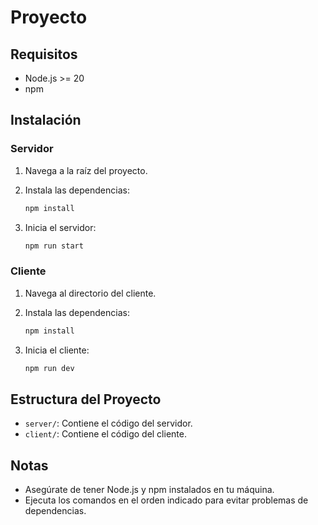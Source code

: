 # Proyecto

## Requisitos

- Node.js >= 20
- npm

## Instalación

### Servidor

1. Navega a la raíz del proyecto.
2. Instala las dependencias:

    ```sh
    npm install
    ```

3. Inicia el servidor:

    ```sh
    npm run start
    ```

### Cliente

1. Navega al directorio del cliente.
2. Instala las dependencias:

    ```sh
    npm install
    ```

3. Inicia el cliente:

    ```sh
    npm run dev
    ```

## Estructura del Proyecto

- `server/`: Contiene el código del servidor.
- `client/`: Contiene el código del cliente.

## Notas

- Asegúrate de tener Node.js y npm instalados en tu máquina.
- Ejecuta los comandos en el orden indicado para evitar problemas de dependencias.
